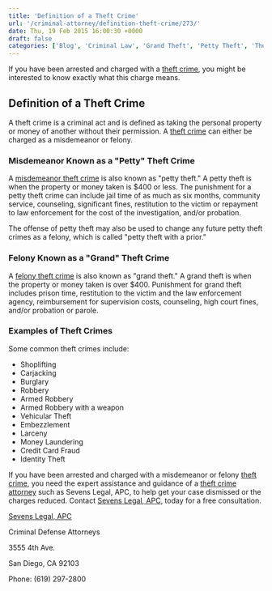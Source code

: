 ```yaml
---
title: 'Definition of a Theft Crime'
url: '/criminal-attorney/definition-theft-crime/273/'
date: Thu, 19 Feb 2015 16:00:30 +0000
draft: false
categories: ['Blog', 'Criminal Law', 'Grand Theft', 'Petty Theft', 'Theft']
---
```


If you have been arrested and charged with a [theft crime](https://www.sevenslegal.com/san-diego-theft-lawyer/ "San Diego Theft Lawyer"), you might be interested to know exactly what this charge means.

Definition of a Theft Crime
---------------------------

A theft crime is a criminal act and is defined as taking the personal property or money of another without their permission. A [theft crime](https://www.sevenslegal.com/san-diego-theft-lawyer/ "San Diego Theft Lawyer") can either be charged as a misdemeanor or felony.

### Misdemeanor Known as a "Petty" Theft Crime

A [misdemeanor theft crime](https://www.sevenslegal.com/san-diego-theft-lawyer/ "San Diego Theft Lawyer") is also known as "petty theft." A petty theft is when the property or money taken is $400 or less. The punishment for a petty theft crime can include jail time of as much as six months, community service, counseling, significant fines, restitution to the victim or repayment to law enforcement for the cost of the investigation, and/or probation.

The offense of petty theft may also be used to change any future petty theft crimes as a felony, which is called "petty theft with a prior."

### Felony Known as a "Grand" Theft Crime

A [felony theft crime](https://www.sevenslegal.com/san-diego-theft-lawyer/ "San Diego Theft Lawyer") is also known as "grand theft." A grand theft is when the property or money taken is over $400. Punishment for grand theft includes prison time, restitution to the victim and the law enforcement agency, reimbursement for supervision costs, counseling, high court fines, and/or probation or parole.

### Examples of Theft Crimes

Some common theft crimes include:

*   Shoplifting
*   Carjacking
*   Burglary
*   Robbery
*   Armed Robbery
*   Armed Robbery with a weapon
*   Vehicular Theft
*   Embezzlement
*   Larceny
*   Money Laundering
*   Credit Card Fraud
*   Identity Theft

If you have been arrested and charged with a misdemeanor or felony [theft crime](https://www.sevenslegal.com/san-diego-theft-lawyer/ "San Diego Theft Lawyer"), you need the expert assistance and guidance of a [theft crime attorney](https://www.sevenslegal.com/san-diego-theft-lawyer/ "San Diego Theft Lawyer") such as Sevens Legal, APC, to help get your case dismissed or the charges reduced. Contact [Sevens Legal, APC](https://www.sevenslegal.com/ "Sevens Legal, APC"), today for a free consultation.

[Sevens Legal, APC](https://www.sevenslegal.com/ "Sevens Legal, APC")

Criminal Defense Attorneys

3555 4th Ave.

San Diego, CA 92103

Phone: (619) 297-2800